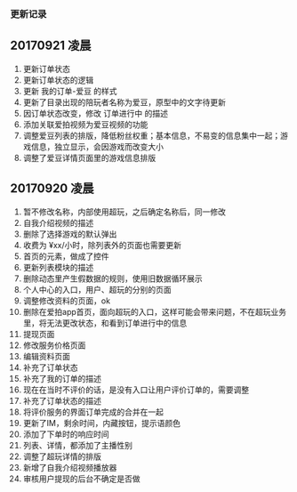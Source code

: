 ### 更新记录


20170921 凌晨
---
1. 更新订单状态
2. 更新订单状态的逻辑
3. 更新 我的订单-爱豆 的样式
4. 更新了目录出现的陪玩者名称为爱豆，原型中的文字待更新
5. 因订单状态改变，修改 订单进行中 的描述
6. 添加关联爱拍视频为爱豆视频的功能
7. 调整爱豆列表的排版，降低粉丝权重；基本信息，不易变的信息集中一起；游戏信息，独立显示，会因游戏而改变大小
8. 调整了爱豆详情页面里的游戏信息排版

20170920 凌晨
---
1. 暂不修改名称，内部使用超玩，之后确定名称后，同一修改
2. 自我介绍视频的描述
3. 删除了选择游戏的默认弹出
4. 收费为 ¥xx/小时，除列表外的页面也需要更新
5. 首页的元素，做成了控件
6. 更新列表模块的描述
7. 删除动态里产生假数据的规则，使用旧数据循环展示
8. 个人中心的入口，用户、超玩的分别的页面
9. 调整修改资料的页面，ok
10. 删除在爱拍app首页，面向超玩的入口，这样可能会带来问题，不在超玩业务里，将无法更改状态，和看到订单进行中的信息
11. 提现页面
12. 修改服务价格页面
13. 编辑资料页面
14. 补充了订单状态
15. 补充了我的订单的描述
16. 现在在当时不评价的话，是没有入口让用户评价订单的，需要调整
17. 补充了订单状态的描述
18. 将评价服务的界面订单完成的合并在一起
19. 更新了IM，剩余时间，内藏按钮，提示语颜色
20. 添加了下单时的响应时间
21. 列表、详情，都添加了主播性别
22. 调整了超玩详情的排版
23. 新增了自我介绍视频播放器
24. 审核用户提现的后台不确定是否做

